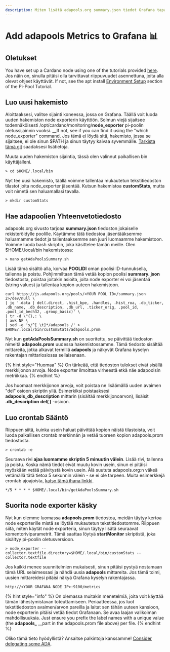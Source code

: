 ```yaml
---
description: Miten lisätä adapools.org summary.json tiedot Grafana tapahtumaksi.
---
```


# Add adapools Metrics to Grafana 📊

## Oletukset

You have set up a Cardano node using one of the tutorials provided [here](pi-pool-tutorial/). Jos näin on, sinulla pitäisi olla tarvittavat riippuvuudet asennettuna, joita alla olevat ohjeet käyttävät. If not, see the apt install [Environment Setup](pi-pool-tutorial/pi-node/environment-setup.md#install-packages) section of the Pi-Pool Tutorial.

## Luo uusi hakemisto

Aloittaaksesi, valitse sijainti koneessa, jossa on Grafana. Täällä voit luoda uuden hakemiston node exporterin käyttöön. Solmun viejä sijaitsee todennäköisesti /opt/cardano/monitoring/**node\_exporter** pi-poolin oletussijainnin vuoksi. \_\_If not, see if you can find it using the "which node\_exporter" command. Jos tämä ei löydä sitä, hakemisto, jossa se sijaitsee, ei ole sinun $PATH ja sinun täytyy kaivaa syvemmälle. [Tarkista tämä git](https://github.com/prometheus/node_exporter) saadaksesi lisätietoja.

Muuta uuden hakemiston sijaintia, tässä olen valinnut paikallisen bin käyttäjälleni.

```text
> cd $HOME/.local/bin
```

Nyt tee uusi hakemisto, täällä voimme tallentaa mukautetun tekstitiedoston tilastot joita node\_exporter jäsentää. Kutsun hakemistoa **customStats**, mutta voit nimetä sen haluamallasi tavalla.

```text
> mkdir customStats
```

## Hae adapoolien Yhteenvetotiedosto

adapools.org sivusto tarjoaa **summary.json** tiedoston jokaiselle rekisteröidylle poolille. Käytämme tätä tiedostoa jäsentääksemme haluamamme tiedot ja tallentaaksemme sen juuri luomaamme hakemistoon. Voimme luoda bash skriptin, joka käsittelee tämän meille. Olen $HOME/.local/bin hakemistossa:

```text
> nano getAdaPoolsSummary.sh
```

Lisää tämä sisältö alla, korvaa **POOLIDI** oman poolisi ID-tunnuksella, tallenna ja poistu. Pohjimmiltaan tämä vetää kopion poolisi **summary. json** tiedostosta, poistaa joitakin asioita, joita node exporter ei voi jäsentää \(string values\) ja tallentaa kopion uuteen hakemistoon.

```text
curl https://js.adapools.org/pools/<YOUR POOL ID>/summary.json 2>/dev/null \
| jq '.data | del(.direct, .hist_bpe, .handles, .hist_roa, .db_ticker, .db_name, .db_description, .db_url, .ticker_orig, .pool_id, .pool_id_bech32, .group_basic)' \
| tr -d \"{},: \
| awk NF \
| sed -e 's/^[ \t]*/adapools_/' > $HOME/.local/bin/customStats/adapools.prom
```

Nyt kun **getAdaPoolsSummary.sh** on suoritettu, se päivittää tiedoston nimeltä **adapools.prom** uudessa hakemistossamme. Tämä tiedosto sisältää mittareita, jotka alkavat termillä **adapools** ja näkyvät Grafana kyselyn rakentajan mittariosiossa sellaisenaan.

{% hint style="Huomaa" %}
On tärkeää, että tiedoston tulokset eivät sisällä merkkijonon arvoja. Node exporter ilmoittaa virheestä etkä näe adapoolsin metriikkaa.
{% endhint %}

Jos huomaat merkkijonon arvoja, voit poistaa ne lisäämällä uuden avaimen "del" osioon skriptin yllä. Esimerkiksi poistaaksesi **adapools\_db\_description** mittarin \(sisältää merkkijonoarvon\), lisäisit **.db\_description** **del\( \)** -osioon.

## Luo crontab Sääntö

Riippuen siitä, kuinka usein haluat päivittää kopion näistä tilastoista, voit luoda paikallisen crontab merkinnän ja vetää tuoreen kopion adapools.prom tiedostosta.

```text
> crontab -e
```

Seuraava rivi **ajaa luomamme skriptin 5 minuutin välein**. Lisää rivi, tallenna ja poistu. Koska nämä tiedot eivät muutu kovin usein, sinun ei pitäisi myöskään vetää päivitystä kovin usein. Älä suututa adapools.org:n väkeä vetämällä tätä tietoa 5 sekunnin välein - se ei ole tarpeen. Muita esimerkkejä crontab ajoajoista, [katso tämä ihana linkki](https://crontab.tech/examples).

```text
*/5 * * * * $HOME/.local/bin/getAdaPoolsSummary.sh
```

## Suorita node exporter käsky

Nyt kun olemme luomassa **adapools.prom** tiedostoa, meidän täytyy kertoa node exporterille mistä se löytää mukautetun tekstitiedostomme. Riippuen siitä, miten käytät node exporteria, sinun täytyy lisätä seuraavat komentoriviparametrit. Tämä saattaa löytyä **startMonitor** skriptistä, joka sisältyy pi-poolin oletusversioon.

```text
> node_exporter --collector.textfile.directory=$HOME/.local/bin/customStats --collector.textfile
```

Jos kaikki menee suunnitelmien mukaisesti, sinun pitäisi pystyä nostamaan tämä URL selaimessasi ja nähdä uusia **adapools** mittareita. Jos tämä toimi, uusien mittareidesi pitäisi näkyä Grafana kyselyn rakentajassa.

```text
http://<YOUR GRAFANA NODE IP>:9100/metrics
```

{% hint style="info" %}
On olemassa muitakin menetelmiä, joita voit käyttää tämän lähestymistavan toteuttamiseen. Periaatteessa, jos luot tekstitiedoston avaimen/arvon pareilla ja laitat sen tähän uuteen kansioon, node exporterin pitäisi vetää tiedot Grafanaan. Se avaa laajan valikoiman mahdollisuuksia. Just ensure you prefix the label names with a unique value \(the **adapools\_** \_\_part in the adapools.prom file above\) per file.
{% endhint %}

Oliko tämä tieto hyödyllistä? Ansaitse palkintoja kanssamme! [Consider delegating some ADA](../cardano-developer-guides/delegate.md).

